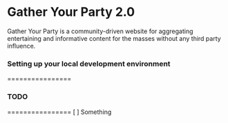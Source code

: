 Gather Your Party 2.0
================

Gather Your Party is a community-driven website for aggregating entertaining and informative content for the masses without any third party influence. 

### Setting up your local development environment
================

### TODO
================
[ ] Something
